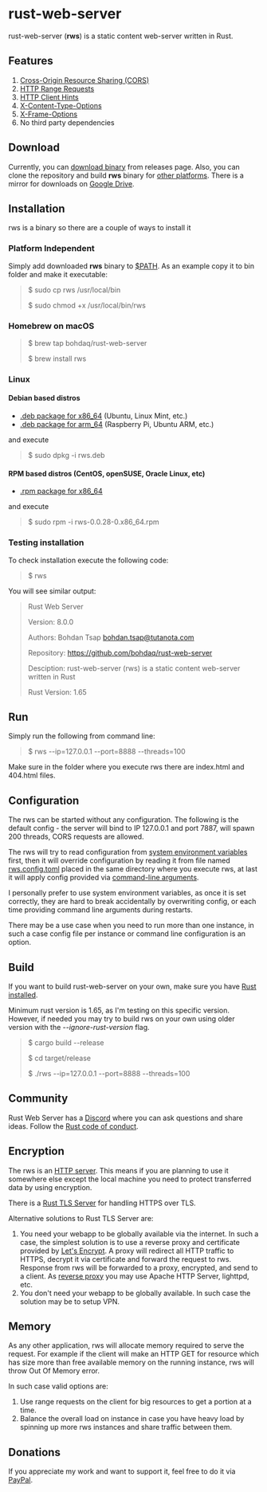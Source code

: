 # rust-web-server

rust-web-server (**rws**) is a static content web-server written in Rust. 


## Features
1. [Cross-Origin Resource Sharing (CORS)](https://developer.mozilla.org/en-US/docs/Web/HTTP/CORS)
1. [HTTP Range Requests](https://developer.mozilla.org/en-US/docs/Web/HTTP/Range_requests)
1. [HTTP Client Hints](https://developer.mozilla.org/en-US/docs/Web/HTTP/Client_hints)
1. [X-Content-Type-Options](https://developer.mozilla.org/en-US/docs/Web/HTTP/Headers/X-Content-Type-Options)
1. [X-Frame-Options](https://developer.mozilla.org/en-US/docs/Web/HTTP/Headers/X-Frame-Options)
1. No third party dependencies

## Download
Currently, you can [download binary](https://github.com/bohdaq/rust-web-server/releases) from releases page. Also, you can clone the repository and build **rws** binary for [other platforms](https://doc.rust-lang.org/nightly/rustc/platform-support.html). There is a mirror for downloads on [Google Drive](https://drive.google.com/drive/folders/13iSR3VxmfFvZgOZ0LddP_EJp7GJ-lQd8?usp=sharing).

## Installation
rws is a binary so there are a couple of ways to install it

### Platform Independent
Simply add downloaded **rws** binary to [$PATH](https://en.wikipedia.org/wiki/PATH_%28variable%29). As an example copy it to bin folder and make it executable:
> $ sudo cp rws /usr/local/bin
> 
> $ sudo chmod +x /usr/local/bin/rws
 
### Homebrew on macOS

> $ brew tap bohdaq/rust-web-server
> 
> $ brew install rws

### Linux

#### Debian based distros

- [.deb package for x86_64](https://github.com/bohdaq/rws-deb-package/raw/x86_64/rws.deb) (Ubuntu, Linux Mint, etc.)
- [.deb package for arm_64](https://github.com/bohdaq/rws-deb-package/raw/arm_64/rws.deb) (Raspberry Pi, Ubuntu ARM, etc.)

and execute
> $ sudo dpkg -i rws.deb
#### RPM based distros (CentOS, openSUSE, Oracle Linux, etc)
- [.rpm package for x86_64](https://github.com/bohdaq/rws-rpm-package/raw/x86_64/rws-0.0.28-0.x86_64.rpm)

and execute
> $ sudo rpm -i rws-0.0.28-0.x86_64.rpm

 

### Testing installation
To check installation execute the following code:

> $ rws

You will see similar output:

> Rust Web Server
> 
> Version:       8.0.0
> 
> Authors:       Bohdan Tsap <bohdan.tsap@tutanota.com>
> 
> Repository:    https://github.com/bohdaq/rust-web-server
> 
> Desciption:    rust-web-server (rws) is a static content web-server written in Rust
> 
> Rust Version:  1.65


## Run
Simply run the following from command line:

> $ rws --ip=127.0.0.1 --port=8888 --threads=100

Make sure in the folder where you execute rws there are index.html and 404.html files.

## Configuration

The rws can be started without any configuration. The following is the default config - the server will bind to IP 127.0.0.1 and port 7887, will spawn 200 threads, CORS requests are allowed.

The rws will try to read configuration from [system environment variables](https://github.com/bohdaq/rust-web-server/blob/main/rws.variables) first, then it will override configuration by reading it from file named [rws.config.toml](https://github.com/bohdaq/rust-web-server/blob/main/rws.config.toml) placed in the same directory where you execute rws, at last it will apply config provided via [command-line arguments](https://github.com/bohdaq/rust-web-server/blob/main/rws.command_line). 

I personally prefer to use system environment variables, as once it is set correctly, they are hard to break accidentally by overwriting config, or each time providing command line arguments during restarts.

There may be a use case when you need to run more than one instance, in such a case config file per instance or command line configuration is an option. 


## Build

If you want to build rust-web-server on your own, make sure you have [Rust installed](https://www.rust-lang.org/tools/install).

Minimum rust version is 1.65, as I'm testing on this specific version. However, if needed you may try to build rws on your own using older version with the _--ignore-rust-version_ flag.

> $ cargo build --release
> 
> $ cd target/release
> 
> $ ./rws --ip=127.0.0.1 --port=8888 --threads=100



## Community
Rust Web Server has a [Discord](https://discord.gg/zaErjtr5Dm) where you can ask questions and share ideas. Follow the [Rust code of conduct](https://www.rust-lang.org/policies/code-of-conduct).

## Encryption

The rws is an [HTTP server](https://developer.mozilla.org/en-US/docs/Web/HTTP). This means if you are planning to use it somewhere else except the local machine you need to protect transferred data by using encryption.

There is a [Rust TLS Server](https://github.com/bohdaq/rust-tls-server) for handling HTTPS over TLS.

Alternative solutions to Rust TLS Server are:
1. You need your webapp to be globally available via the internet. In such a case, the simplest solution is to use a reverse proxy and certificate provided by [Let's Encrypt](https://letsencrypt.org/). A proxy will redirect all HTTP traffic to HTTPS, decrypt it via certificate and forward the request to rws. Response from rws will be forwarded to a proxy, encrypted, and send to a client. As [reverse proxy](https://ssl-config.mozilla.org/) you may use Apache HTTP Server, lighttpd, etc.
2. You don't need your webapp to be globally available. In such case the solution may be to setup VPN.

## Memory
As any other application, rws will allocate memory required to serve the request. 
For example if the client will make an HTTP GET for resource which has size more 
than free available memory on the running instance, rws will throw Out Of Memory error.

In such case valid options are:
1. Use range requests on the client for big resources to get a portion at a time.
2. Balance the overall load on instance in case you have heavy load by spinning up 
more rws instances and share traffic between them.

## Donations
If you appreciate my work and want to support it, feel free to do it via [PayPal](https://www.paypal.com/donate/?hosted_button_id=7J69SYZWSP6HJ).

